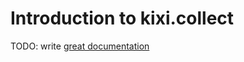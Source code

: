 # Introduction to kixi.collect

TODO: write [great documentation](http://jacobian.org/writing/what-to-write/)

